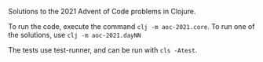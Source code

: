 Solutions to the 2021 Advent of Code problems in Clojure.


To run the code, execute the command `clj -m aoc-2021.core`. 
To run one of the solutions, use `clj -m aoc-2021.dayNN`

The tests use test-runner, and can be run with `cls -Atest`.